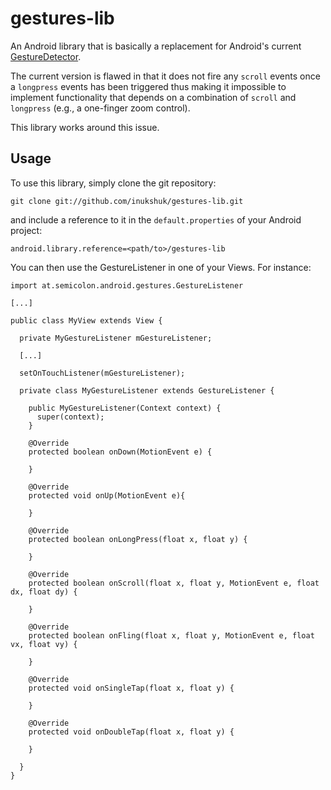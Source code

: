 gestures-lib
============

An Android library that is basically a replacement for Android's current
[GestureDetector](http://developer.android.com/reference/android/view/GestureDetector.html).

The current version is flawed in that it does not fire any `scroll` events
once a `longpress` events has been triggered thus making it impossible to
implement functionality that depends on a combination of `scroll` and `longpress`
(e.g., a one-finger zoom control).

This library works around this issue.


Usage
-----

To use this library, simply clone the git repository:

    git clone git://github.com/inukshuk/gestures-lib.git

and include a reference to it in the `default.properties` of your Android
project:

    android.library.reference=<path/to>/gestures-lib

You can then use the GestureListener in one of your Views. For instance:

    import at.semicolon.android.gestures.GestureListener
  
    [...]
    
    public class MyView extends View {
    
      private MyGestureListener mGestureListener;
     
      [...]
    
      setOnTouchListener(mGestureListener);
    
      private class MyGestureListener extends GestureListener {
    
        public MyGestureListener(Context context) {
          super(context);
        }
      
        @Override
        protected boolean onDown(MotionEvent e) {

        }

        @Override
        protected void onUp(MotionEvent e){

        }

        @Override
        protected boolean onLongPress(float x, float y) {
      
        }

        @Override
        protected boolean onScroll(float x, float y, MotionEvent e, float dx, float dy) {
        
        }

        @Override
        protected boolean onFling(float x, float y, MotionEvent e, float vx, float vy) {
      
        }

        @Override
        protected void onSingleTap(float x, float y) {
      
        }

        @Override
        protected void onDoubleTap(float x, float y) {
      
        }
      
      }    
    }

